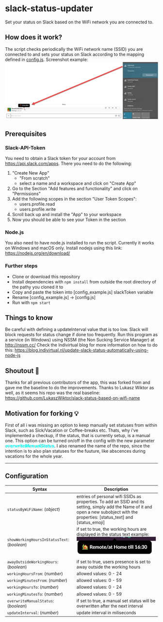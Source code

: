 # slack-status-updater
Set your status on Slack based on the WiFi network you are connected to.

## How does it work?

The script checks periodically the WiFi network name (SSID) you are connected to and sets your status on Slack according to the mapping defined in [config.js](./config.js).
Screenshot example: ![Wifi based slack status change screenshot](readme_assets/set-slack-status-based-on-wifi.png "Wifi based slack status change screenshot")

## Prerequisites

### Slack-API-Token
You need to obtain a Slack token for your account from https://api.slack.com/apps.
There you need to do the following:
1. "Create New App"
    - "From scratch"
    - select a name and a workspace and click on "Create App"
2. Go to the Section "Add features and functionality" and click on "Permissions"
3. Add the following scopes in the section "User Token Scopes":
    - users.profile.read
    - users.profile.write
4. Scroll back up and install the "App" to your workspace
5. Now you should be able to see your Token in the section

### Node.js
You also need to have node.js installed to run the script. Currently it works on Windows and macOS only.
Install nodejs using this link: https://nodejs.org/en/download/

### Further steps
- Clone or download this repository
- Install dependencies with `npm install` from outside the root directory of the pathy you cloned it to
- Copy and paste the token into [config_example.js] slackToken variable
- Rename [config_example.js] -> [config.js]
- Run with `npm start`

## Things to know
Be careful with defining a updateInterval value that is too low. Slack will block requests for status change if done too frequently.
Run this program as a service (in Windows) using NSSM (the Non Sucking Service Manager) at http://nssm.cc/
Check the Indivirtual blog for more information on how to do this: https://blog.indivirtual.nl/update-slack-status-automatically-using-node-js

## Shoutout 📢
Thanks for all previous contributors of the app, this was forked from and gave me the baseline to do the improvements.
Thanks to Lukasz Wiktor as well, as it seems his repo was the real baseline:
https://github.com/LukaszWiktor/slack-status-based-on-wifi-name
## Motivation for forking 💡
First of all i was missing an option to keep manually set statuses from within Slack, such as Sick/Vacation or Coffee-breaks etc.
Thats, why i've implemented a checkup, if the status, that is currently setup, is a manual one. This option can be turned on/off in the config with the new parameter 
<span style="color:cyan">**_overwriteManualStatus_**</span>.
I also renamed the name of the repo, since the intention is to also plan statuses for the fuuture, like abscences during  vacations for the whole year.

----------------------

## Configuration 
| Syntax | Description |
| --- | --- | 
| ```statusByWiFiName```: (*object*) | entries of personal wifi SSIDs as properties. To add an SSID and its setting, simply add the Name of it and open a new subobject with the properties: [status_text] and [status_emoji] |
|```showWorkingHoursInStatusText```: (*boolean*) | if set to true, the working hours are displayed in the status text example: <img src="readme_assets/workinghoursStatustext.png" alt="drawing" width="300"/> |
| ```awayOutsideWorkingHours```: (*boolean*) | if set to true, users presence is set to away outside the working hours |
| ```workingHoursFrom```: (*number*) | allowed values: 0 - 24 |
| ```workingMinutesFrom```: (*number*) | allowed values: 0 - 59 |
| ```workingHoursTo```: (*number*) | allowed values: 0 - 24 |
| ```workingMinutesTo```: (*number*) | allowed values: 0 - 59 |
| ```overwriteManualStatus```: (*boolean*) | if set to true, a manual set status will be overwritten after the next interval |
| ```updateInterval```: (*number*) | update interval in miliseconds |


